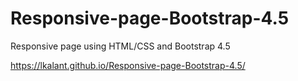 # Responsive-page-Bootstrap-4.5

Responsive page using HTML/CSS and Bootstrap 4.5

https://lkalant.github.io/Responsive-page-Bootstrap-4.5/
